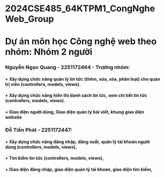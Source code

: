 # 2024CSE485_64KTPM1_CongNgheWeb_Group
# Dự án môn học Công nghệ web theo nhóm: Nhóm 2 người
### Nguyễn Ngọc Quang - 2251172464 - Trưởng nhóm: 
#### + Xây dựng chức năng quản lý tin tức (thêm, sửa, xóa, phân loại) cho quản trị viên (controllers, models, views). 
#### + Xây dựng chức năng hiển thị danh sách tin tức, xem chi tiết tin tức (controllers, models, views). 
#### + Giao diện người dùng, Giao diện quản lý bài viết, khung giao diện website

### Đỗ Tiến Phát      - 2251172447: 
#### + Xây dựng chức năng đăng nhập, đăng xuất, quản lý tài khoản người dùng (controllers, models, views), 
#### + Tìm kiếm tin tức (controllers, models, views), 
#### + Giao diện đăng nhập, giao diện quản lý tài khoản, giao diện tìm kiếm,
